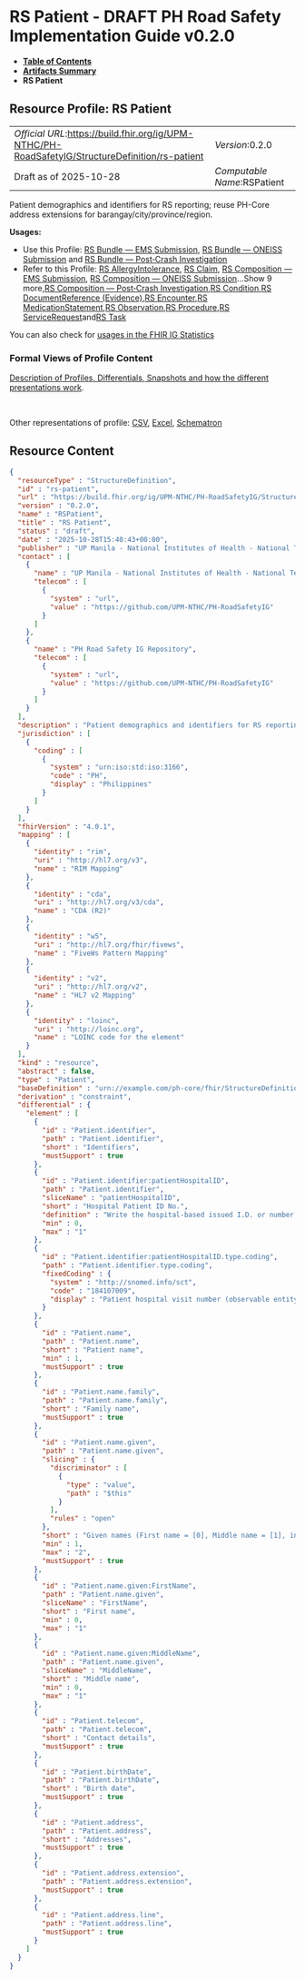 # RS Patient - DRAFT PH Road Safety Implementation Guide v0.2.0

* [**Table of Contents**](toc.md)
* [**Artifacts Summary**](artifacts.md)
* **RS Patient**

## Resource Profile: RS Patient 

| | |
| :--- | :--- |
| *Official URL*:https://build.fhir.org/ig/UPM-NTHC/PH-RoadSafetyIG/StructureDefinition/rs-patient | *Version*:0.2.0 |
| Draft as of 2025-10-28 | *Computable Name*:RSPatient |

 
Patient demographics and identifiers for RS reporting; reuse PH-Core address extensions for barangay/city/province/region. 

**Usages:**

* Use this Profile: [RS Bundle — EMS Submission](StructureDefinition-rs-bundle-ems.md), [RS Bundle — ONEISS Submission](StructureDefinition-rs-bundle-oneiss.md) and [RS Bundle — Post‑Crash Investigation](StructureDefinition-rs-bundle-postcrash.md)
* Refer to this Profile: [RS AllergyIntolerance](StructureDefinition-rs-allergy-intolerance.md), [RS Claim](StructureDefinition-rs-claim.md), [RS Composition — EMS Submission](StructureDefinition-rs-composition-ems.md), [RS Composition — ONEISS Submission](StructureDefinition-rs-composition-oneiss.md)...Show 9 more,[RS Composition — Post‑Crash Investigation](StructureDefinition-rs-composition-postcrash.md),[RS Condition](StructureDefinition-rs-condition.md),[RS DocumentReference (Evidence)](StructureDefinition-rs-document-reference.md),[RS Encounter](StructureDefinition-rs-encounter.md),[RS MedicationStatement](StructureDefinition-rs-medication-statement.md),[RS Observation](StructureDefinition-rs-observation.md),[RS Procedure](StructureDefinition-rs-procedure.md),[RS ServiceRequest](StructureDefinition-rs-service-request.md)and[RS Task](StructureDefinition-rs-task.md)

You can also check for [usages in the FHIR IG Statistics](https://packages2.fhir.org/xig/example.fhir.ph.roadsafety|current/StructureDefinition/rs-patient)

### Formal Views of Profile Content

 [Description of Profiles, Differentials, Snapshots and how the different presentations work](http://build.fhir.org/ig/FHIR/ig-guidance/readingIgs.html#structure-definitions). 

 

Other representations of profile: [CSV](StructureDefinition-rs-patient.csv), [Excel](StructureDefinition-rs-patient.xlsx), [Schematron](StructureDefinition-rs-patient.sch) 



## Resource Content

```json
{
  "resourceType" : "StructureDefinition",
  "id" : "rs-patient",
  "url" : "https://build.fhir.org/ig/UPM-NTHC/PH-RoadSafetyIG/StructureDefinition/rs-patient",
  "version" : "0.2.0",
  "name" : "RSPatient",
  "title" : "RS Patient",
  "status" : "draft",
  "date" : "2025-10-28T15:40:43+00:00",
  "publisher" : "UP Manila - National Institutes of Health - National Telehealth Center",
  "contact" : [
    {
      "name" : "UP Manila - National Institutes of Health - National Telehealth Center",
      "telecom" : [
        {
          "system" : "url",
          "value" : "https://github.com/UPM-NTHC/PH-RoadSafetyIG"
        }
      ]
    },
    {
      "name" : "PH Road Safety IG Repository",
      "telecom" : [
        {
          "system" : "url",
          "value" : "https://github.com/UPM-NTHC/PH-RoadSafetyIG"
        }
      ]
    }
  ],
  "description" : "Patient demographics and identifiers for RS reporting; reuse PH-Core address extensions for barangay/city/province/region.",
  "jurisdiction" : [
    {
      "coding" : [
        {
          "system" : "urn:iso:std:iso:3166",
          "code" : "PH",
          "display" : "Philippines"
        }
      ]
    }
  ],
  "fhirVersion" : "4.0.1",
  "mapping" : [
    {
      "identity" : "rim",
      "uri" : "http://hl7.org/v3",
      "name" : "RIM Mapping"
    },
    {
      "identity" : "cda",
      "uri" : "http://hl7.org/v3/cda",
      "name" : "CDA (R2)"
    },
    {
      "identity" : "w5",
      "uri" : "http://hl7.org/fhir/fivews",
      "name" : "FiveWs Pattern Mapping"
    },
    {
      "identity" : "v2",
      "uri" : "http://hl7.org/v2",
      "name" : "HL7 v2 Mapping"
    },
    {
      "identity" : "loinc",
      "uri" : "http://loinc.org",
      "name" : "LOINC code for the element"
    }
  ],
  "kind" : "resource",
  "abstract" : false,
  "type" : "Patient",
  "baseDefinition" : "urn://example.com/ph-core/fhir/StructureDefinition/ph-core-patient",
  "derivation" : "constraint",
  "differential" : {
    "element" : [
      {
        "id" : "Patient.identifier",
        "path" : "Patient.identifier",
        "short" : "Identifiers",
        "mustSupport" : true
      },
      {
        "id" : "Patient.identifier:patientHospitalID",
        "path" : "Patient.identifier",
        "sliceName" : "patientHospitalID",
        "short" : "Hospital Patient ID No.",
        "definition" : "Write the hospital-based issued I.D. or number to uniquely identify the patient.",
        "min" : 0,
        "max" : "1"
      },
      {
        "id" : "Patient.identifier:patientHospitalID.type.coding",
        "path" : "Patient.identifier.type.coding",
        "fixedCoding" : {
          "system" : "http://snomed.info/sct",
          "code" : "184107009",
          "display" : "Patient hospital visit number (observable entity)"
        }
      },
      {
        "id" : "Patient.name",
        "path" : "Patient.name",
        "short" : "Patient name",
        "min" : 1,
        "mustSupport" : true
      },
      {
        "id" : "Patient.name.family",
        "path" : "Patient.name.family",
        "short" : "Family name",
        "mustSupport" : true
      },
      {
        "id" : "Patient.name.given",
        "path" : "Patient.name.given",
        "slicing" : {
          "discriminator" : [
            {
              "type" : "value",
              "path" : "$this"
            }
          ],
          "rules" : "open"
        },
        "short" : "Given names (First name = [0], Middle name = [1], in order)",
        "min" : 1,
        "max" : "2",
        "mustSupport" : true
      },
      {
        "id" : "Patient.name.given:FirstName",
        "path" : "Patient.name.given",
        "sliceName" : "FirstName",
        "short" : "First name",
        "min" : 0,
        "max" : "1"
      },
      {
        "id" : "Patient.name.given:MiddleName",
        "path" : "Patient.name.given",
        "sliceName" : "MiddleName",
        "short" : "Middle name",
        "min" : 0,
        "max" : "1"
      },
      {
        "id" : "Patient.telecom",
        "path" : "Patient.telecom",
        "short" : "Contact details",
        "mustSupport" : true
      },
      {
        "id" : "Patient.birthDate",
        "path" : "Patient.birthDate",
        "short" : "Birth date",
        "mustSupport" : true
      },
      {
        "id" : "Patient.address",
        "path" : "Patient.address",
        "short" : "Addresses",
        "mustSupport" : true
      },
      {
        "id" : "Patient.address.extension",
        "path" : "Patient.address.extension",
        "mustSupport" : true
      },
      {
        "id" : "Patient.address.line",
        "path" : "Patient.address.line",
        "mustSupport" : true
      }
    ]
  }
}

```
